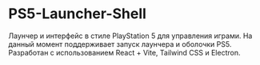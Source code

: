 # PS5-Launcher-Shell
Лаунчер и интерфейс в стиле PlayStation 5 для управления играми. На данный момент поддерживает запуск лаунчера и оболочки PS5. Разработан с использованием React + Vite, Tailwind CSS и Electron.
